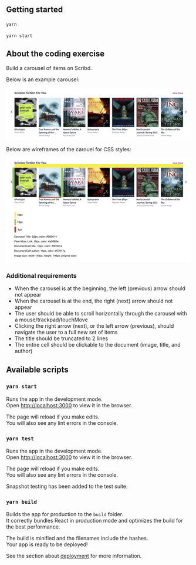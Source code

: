 ## Getting started

`yarn`

`yarn start`

## About the coding exercise

Build a carousel of items on Scribd.

Below is an example carousel:

![Carousel](public/carousel.jpg)

Below are wireframes of the carouel for CSS styles:

![CarouselMock](public/carousel_mock.jpg)

### Additional requirements

- When the carousel is at the beginning, the left (previous) arrow should not appear
- When the carousel is at the end, the right (next) arrow should not appear
- The user should be able to scroll horizontally through the carousel with a mouse/trackpad/touchMove
- Clicking the right arrow (next), or the left arrow (previous), should navigate the user to a full new set of items
- The title should be truncated to 2 lines
- The entire cell should be clickable to the document (image, title, and author)

## Available scripts

### `yarn start`

Runs the app in the development mode.<br />
Open [http://localhost:3000](http://localhost:3000) to view it in the browser.

The page will reload if you make edits.<br />
You will also see any lint errors in the console.

### `yarn test`

Runs the app in the development mode.<br />
Open [http://localhost:3000](http://localhost:3000) to view it in the browser.

The page will reload if you make edits.<br />
You will also see any lint errors in the console.

Snapshot testing has been added to the test suite.

### `yarn build`

Builds the app for production to the `build` folder.<br />
It correctly bundles React in production mode and optimizes the build for the best performance.

The build is minified and the filenames include the hashes.<br />
Your app is ready to be deployed!

See the section about [deployment](https://facebook.github.io/create-react-app/docs/deployment) for more information.

